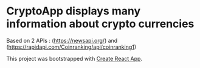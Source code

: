 # CryptoApp displays many information about crypto currencies

Based on 2 APIs : (https://newsapi.org/) and (https://rapidapi.com/Coinranking/api/coinranking1)

This project was bootstrapped with [Create React App](https://github.com/facebook/create-react-app).
